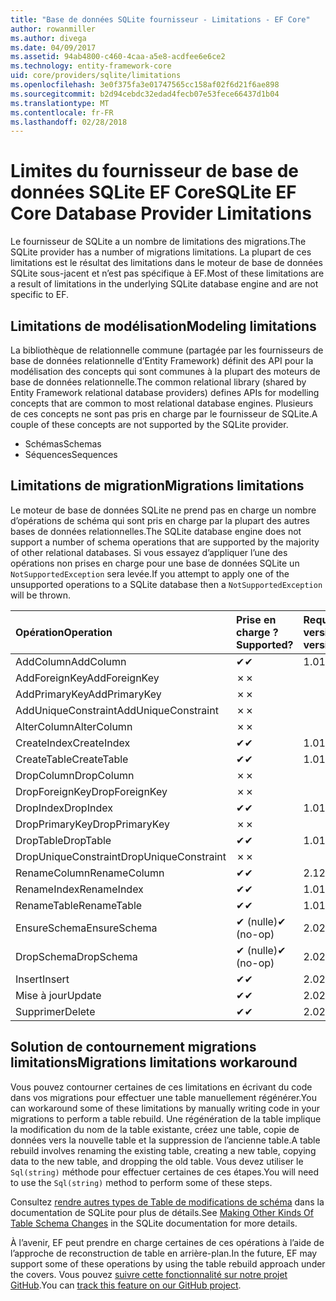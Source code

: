 ```yaml
---
title: "Base de données SQLite fournisseur - Limitations - EF Core"
author: rowanmiller
ms.author: divega
ms.date: 04/09/2017
ms.assetid: 94ab4800-c460-4caa-a5e8-acdfee6e6ce2
ms.technology: entity-framework-core
uid: core/providers/sqlite/limitations
ms.openlocfilehash: 3e0f375fa3e01747565cc158af02f6d21f6ae898
ms.sourcegitcommit: b2d94cebdc32edad4fecb07e53fece66437d1b04
ms.translationtype: MT
ms.contentlocale: fr-FR
ms.lasthandoff: 02/28/2018
---
```

# <a name="sqlite-ef-core-database-provider-limitations"></a><span data-ttu-id="18dd7-102">Limites du fournisseur de base de données SQLite EF Core</span><span class="sxs-lookup"><span data-stu-id="18dd7-102">SQLite EF Core Database Provider Limitations</span></span>

<span data-ttu-id="18dd7-103">Le fournisseur de SQLite a un nombre de limitations des migrations.</span><span class="sxs-lookup"><span data-stu-id="18dd7-103">The SQLite provider has a number of migrations limitations.</span></span> <span data-ttu-id="18dd7-104">La plupart de ces limitations est le résultat des limitations dans le moteur de base de données SQLite sous-jacent et n’est pas spécifique à EF.</span><span class="sxs-lookup"><span data-stu-id="18dd7-104">Most of these limitations are a result of limitations in the underlying SQLite database engine and are not specific to EF.</span></span>

## <a name="modeling-limitations"></a><span data-ttu-id="18dd7-105">Limitations de modélisation</span><span class="sxs-lookup"><span data-stu-id="18dd7-105">Modeling limitations</span></span>

<span data-ttu-id="18dd7-106">La bibliothèque de relationnelle commune (partagée par les fournisseurs de base de données relationnelle d’Entity Framework) définit des API pour la modélisation des concepts qui sont communes à la plupart des moteurs de base de données relationnelle.</span><span class="sxs-lookup"><span data-stu-id="18dd7-106">The common relational library (shared by Entity Framework relational database providers) defines APIs for modelling concepts that are common to most relational database engines.</span></span> <span data-ttu-id="18dd7-107">Plusieurs de ces concepts ne sont pas pris en charge par le fournisseur de SQLite.</span><span class="sxs-lookup"><span data-stu-id="18dd7-107">A couple of these concepts are not supported by the SQLite provider.</span></span>

* <span data-ttu-id="18dd7-108">Schémas</span><span class="sxs-lookup"><span data-stu-id="18dd7-108">Schemas</span></span>
* <span data-ttu-id="18dd7-109">Séquences</span><span class="sxs-lookup"><span data-stu-id="18dd7-109">Sequences</span></span>

## <a name="migrations-limitations"></a><span data-ttu-id="18dd7-110">Limitations de migration</span><span class="sxs-lookup"><span data-stu-id="18dd7-110">Migrations limitations</span></span>

<span data-ttu-id="18dd7-111">Le moteur de base de données SQLite ne prend pas en charge un nombre d’opérations de schéma qui sont pris en charge par la plupart des autres bases de données relationnelles.</span><span class="sxs-lookup"><span data-stu-id="18dd7-111">The SQLite database engine does not support a number of schema operations that are supported by the majority of other relational databases.</span></span> <span data-ttu-id="18dd7-112">Si vous essayez d’appliquer l’une des opérations non prises en charge pour une base de données SQLite un `NotSupportedException` sera levée.</span><span class="sxs-lookup"><span data-stu-id="18dd7-112">If you attempt to apply one of the unsupported operations to a SQLite database then a `NotSupportedException` will be thrown.</span></span>

| <span data-ttu-id="18dd7-113">Opération</span><span class="sxs-lookup"><span data-stu-id="18dd7-113">Operation</span></span>            | <span data-ttu-id="18dd7-114">Prise en charge ?</span><span class="sxs-lookup"><span data-stu-id="18dd7-114">Supported?</span></span> | <span data-ttu-id="18dd7-115">Requiert la version</span><span class="sxs-lookup"><span data-stu-id="18dd7-115">Requires version</span></span> |
|:---------------------|:-----------|:-----------------|
| <span data-ttu-id="18dd7-116">AddColumn</span><span class="sxs-lookup"><span data-stu-id="18dd7-116">AddColumn</span></span>            | <span data-ttu-id="18dd7-117">✔</span><span class="sxs-lookup"><span data-stu-id="18dd7-117">✔</span></span>          | <span data-ttu-id="18dd7-118">1.0</span><span class="sxs-lookup"><span data-stu-id="18dd7-118">1.0</span></span>              |
| <span data-ttu-id="18dd7-119">AddForeignKey</span><span class="sxs-lookup"><span data-stu-id="18dd7-119">AddForeignKey</span></span>        | <span data-ttu-id="18dd7-120">✗</span><span class="sxs-lookup"><span data-stu-id="18dd7-120">✗</span></span>          |                  |
| <span data-ttu-id="18dd7-121">AddPrimaryKey</span><span class="sxs-lookup"><span data-stu-id="18dd7-121">AddPrimaryKey</span></span>        | <span data-ttu-id="18dd7-122">✗</span><span class="sxs-lookup"><span data-stu-id="18dd7-122">✗</span></span>          |                  |
| <span data-ttu-id="18dd7-123">AddUniqueConstraint</span><span class="sxs-lookup"><span data-stu-id="18dd7-123">AddUniqueConstraint</span></span>  | <span data-ttu-id="18dd7-124">✗</span><span class="sxs-lookup"><span data-stu-id="18dd7-124">✗</span></span>          |                  |
| <span data-ttu-id="18dd7-125">AlterColumn</span><span class="sxs-lookup"><span data-stu-id="18dd7-125">AlterColumn</span></span>          | <span data-ttu-id="18dd7-126">✗</span><span class="sxs-lookup"><span data-stu-id="18dd7-126">✗</span></span>          |                  |
| <span data-ttu-id="18dd7-127">CreateIndex</span><span class="sxs-lookup"><span data-stu-id="18dd7-127">CreateIndex</span></span>          | <span data-ttu-id="18dd7-128">✔</span><span class="sxs-lookup"><span data-stu-id="18dd7-128">✔</span></span>          | <span data-ttu-id="18dd7-129">1.0</span><span class="sxs-lookup"><span data-stu-id="18dd7-129">1.0</span></span>              |
| <span data-ttu-id="18dd7-130">CreateTable</span><span class="sxs-lookup"><span data-stu-id="18dd7-130">CreateTable</span></span>          | <span data-ttu-id="18dd7-131">✔</span><span class="sxs-lookup"><span data-stu-id="18dd7-131">✔</span></span>          | <span data-ttu-id="18dd7-132">1.0</span><span class="sxs-lookup"><span data-stu-id="18dd7-132">1.0</span></span>              |
| <span data-ttu-id="18dd7-133">DropColumn</span><span class="sxs-lookup"><span data-stu-id="18dd7-133">DropColumn</span></span>           | <span data-ttu-id="18dd7-134">✗</span><span class="sxs-lookup"><span data-stu-id="18dd7-134">✗</span></span>          |                  |
| <span data-ttu-id="18dd7-135">DropForeignKey</span><span class="sxs-lookup"><span data-stu-id="18dd7-135">DropForeignKey</span></span>       | <span data-ttu-id="18dd7-136">✗</span><span class="sxs-lookup"><span data-stu-id="18dd7-136">✗</span></span>          |                  |
| <span data-ttu-id="18dd7-137">DropIndex</span><span class="sxs-lookup"><span data-stu-id="18dd7-137">DropIndex</span></span>            | <span data-ttu-id="18dd7-138">✔</span><span class="sxs-lookup"><span data-stu-id="18dd7-138">✔</span></span>          | <span data-ttu-id="18dd7-139">1.0</span><span class="sxs-lookup"><span data-stu-id="18dd7-139">1.0</span></span>              |
| <span data-ttu-id="18dd7-140">DropPrimaryKey</span><span class="sxs-lookup"><span data-stu-id="18dd7-140">DropPrimaryKey</span></span>       | <span data-ttu-id="18dd7-141">✗</span><span class="sxs-lookup"><span data-stu-id="18dd7-141">✗</span></span>          |                  |
| <span data-ttu-id="18dd7-142">DropTable</span><span class="sxs-lookup"><span data-stu-id="18dd7-142">DropTable</span></span>            | <span data-ttu-id="18dd7-143">✔</span><span class="sxs-lookup"><span data-stu-id="18dd7-143">✔</span></span>          | <span data-ttu-id="18dd7-144">1.0</span><span class="sxs-lookup"><span data-stu-id="18dd7-144">1.0</span></span>              |
| <span data-ttu-id="18dd7-145">DropUniqueConstraint</span><span class="sxs-lookup"><span data-stu-id="18dd7-145">DropUniqueConstraint</span></span> | <span data-ttu-id="18dd7-146">✗</span><span class="sxs-lookup"><span data-stu-id="18dd7-146">✗</span></span>          |                  |
| <span data-ttu-id="18dd7-147">RenameColumn</span><span class="sxs-lookup"><span data-stu-id="18dd7-147">RenameColumn</span></span>         | <span data-ttu-id="18dd7-148">✔</span><span class="sxs-lookup"><span data-stu-id="18dd7-148">✔</span></span>          | <span data-ttu-id="18dd7-149">2.1</span><span class="sxs-lookup"><span data-stu-id="18dd7-149">2.1</span></span>              |
| <span data-ttu-id="18dd7-150">RenameIndex</span><span class="sxs-lookup"><span data-stu-id="18dd7-150">RenameIndex</span></span>          | <span data-ttu-id="18dd7-151">✔</span><span class="sxs-lookup"><span data-stu-id="18dd7-151">✔</span></span>          | <span data-ttu-id="18dd7-152">1.0</span><span class="sxs-lookup"><span data-stu-id="18dd7-152">1.0</span></span>              |
| <span data-ttu-id="18dd7-153">RenameTable</span><span class="sxs-lookup"><span data-stu-id="18dd7-153">RenameTable</span></span>          | <span data-ttu-id="18dd7-154">✔</span><span class="sxs-lookup"><span data-stu-id="18dd7-154">✔</span></span>          | <span data-ttu-id="18dd7-155">1.0</span><span class="sxs-lookup"><span data-stu-id="18dd7-155">1.0</span></span>              |
| <span data-ttu-id="18dd7-156">EnsureSchema</span><span class="sxs-lookup"><span data-stu-id="18dd7-156">EnsureSchema</span></span>         | <span data-ttu-id="18dd7-157">✔ (nulle)</span><span class="sxs-lookup"><span data-stu-id="18dd7-157">✔ (no-op)</span></span>  | <span data-ttu-id="18dd7-158">2.0</span><span class="sxs-lookup"><span data-stu-id="18dd7-158">2.0</span></span>              |
| <span data-ttu-id="18dd7-159">DropSchema</span><span class="sxs-lookup"><span data-stu-id="18dd7-159">DropSchema</span></span>           | <span data-ttu-id="18dd7-160">✔ (nulle)</span><span class="sxs-lookup"><span data-stu-id="18dd7-160">✔ (no-op)</span></span>  | <span data-ttu-id="18dd7-161">2.0</span><span class="sxs-lookup"><span data-stu-id="18dd7-161">2.0</span></span>              |
| <span data-ttu-id="18dd7-162">Insert</span><span class="sxs-lookup"><span data-stu-id="18dd7-162">Insert</span></span>               | <span data-ttu-id="18dd7-163">✔</span><span class="sxs-lookup"><span data-stu-id="18dd7-163">✔</span></span>          | <span data-ttu-id="18dd7-164">2.0</span><span class="sxs-lookup"><span data-stu-id="18dd7-164">2.0</span></span>              |
| <span data-ttu-id="18dd7-165">Mise à jour</span><span class="sxs-lookup"><span data-stu-id="18dd7-165">Update</span></span>               | <span data-ttu-id="18dd7-166">✔</span><span class="sxs-lookup"><span data-stu-id="18dd7-166">✔</span></span>          | <span data-ttu-id="18dd7-167">2.0</span><span class="sxs-lookup"><span data-stu-id="18dd7-167">2.0</span></span>              |
| <span data-ttu-id="18dd7-168">Supprimer</span><span class="sxs-lookup"><span data-stu-id="18dd7-168">Delete</span></span>               | <span data-ttu-id="18dd7-169">✔</span><span class="sxs-lookup"><span data-stu-id="18dd7-169">✔</span></span>          | <span data-ttu-id="18dd7-170">2.0</span><span class="sxs-lookup"><span data-stu-id="18dd7-170">2.0</span></span>              |

## <a name="migrations-limitations-workaround"></a><span data-ttu-id="18dd7-171">Solution de contournement migrations limitations</span><span class="sxs-lookup"><span data-stu-id="18dd7-171">Migrations limitations workaround</span></span>

<span data-ttu-id="18dd7-172">Vous pouvez contourner certaines de ces limitations en écrivant du code dans vos migrations pour effectuer une table manuellement régénérer.</span><span class="sxs-lookup"><span data-stu-id="18dd7-172">You can workaround some of these limitations by manually writing code in your migrations to perform a table rebuild.</span></span> <span data-ttu-id="18dd7-173">Une régénération de la table implique la modification du nom de la table existante, créez une table, copie de données vers la nouvelle table et la suppression de l’ancienne table.</span><span class="sxs-lookup"><span data-stu-id="18dd7-173">A table rebuild involves renaming the existing table, creating a new table, copying data to the new table, and dropping the old table.</span></span> <span data-ttu-id="18dd7-174">Vous devez utiliser le `Sql(string)` méthode pour effectuer certaines de ces étapes.</span><span class="sxs-lookup"><span data-stu-id="18dd7-174">You will need to use the `Sql(string)` method to perform some of these steps.</span></span>

<span data-ttu-id="18dd7-175">Consultez [rendre autres types de Table de modifications de schéma](http://sqlite.org/lang_altertable.html#otheralter) dans la documentation de SQLite pour plus de détails.</span><span class="sxs-lookup"><span data-stu-id="18dd7-175">See [Making Other Kinds Of Table Schema Changes](http://sqlite.org/lang_altertable.html#otheralter) in the SQLite documentation for more details.</span></span>

<span data-ttu-id="18dd7-176">À l’avenir, EF peut prendre en charge certaines de ces opérations à l’aide de l’approche de reconstruction de table en arrière-plan.</span><span class="sxs-lookup"><span data-stu-id="18dd7-176">In the future, EF may support some of these operations by using the table rebuild approach under the covers.</span></span> <span data-ttu-id="18dd7-177">Vous pouvez [suivre cette fonctionnalité sur notre projet GitHub](https://github.com/aspnet/EntityFrameworkCore/issues/329).</span><span class="sxs-lookup"><span data-stu-id="18dd7-177">You can [track this feature on our GitHub project](https://github.com/aspnet/EntityFrameworkCore/issues/329).</span></span>
